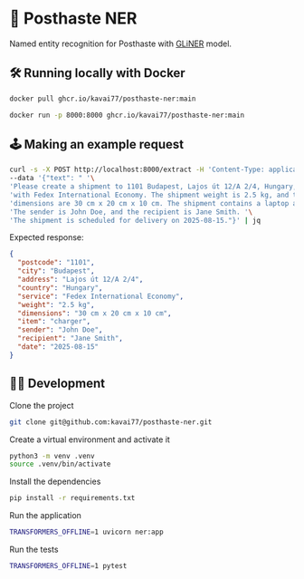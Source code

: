 # 🚢 Posthaste NER

Named entity recognition for Posthaste with [GLiNER](https://github.com/urchade/GLiNER) model.

## 🛠 Running locally with Docker

```bash
docker pull ghcr.io/kavai77/posthaste-ner:main
```
```bash
docker run -p 8000:8000 ghcr.io/kavai77/posthaste-ner:main
```

## 🕹️ Making an example request
```bash
curl -s -X POST http://localhost:8000/extract -H 'Content-Type: application/json' \
--data '{"text": " '\
'Please create a shipment to 1101 Budapest, Lajos út 12/A 2/4, Hungary, '\
'with Fedex International Economy. The shipment weight is 2.5 kg, and the '\
'dimensions are 30 cm x 20 cm x 10 cm. The shipment contains a laptop and a charger. '\
'The sender is John Doe, and the recipient is Jane Smith. '\
'The shipment is scheduled for delivery on 2025-08-15."}' | jq
```
Expected response:
```json
{
  "postcode": "1101",
  "city": "Budapest",
  "address": "Lajos út 12/A 2/4",
  "country": "Hungary",
  "service": "Fedex International Economy",
  "weight": "2.5 kg",
  "dimensions": "30 cm x 20 cm x 10 cm",
  "item": "charger",
  "sender": "John Doe",
  "recipient": "Jane Smith",
  "date": "2025-08-15"
}
```

## 🧑‍💻 Development
Clone the project
```bash
git clone git@github.com:kavai77/posthaste-ner.git
```
Create a virtual environment and activate it
```bash
python3 -m venv .venv
source .venv/bin/activate
```
Install the dependencies
```bash
pip install -r requirements.txt
```
Run the application
```bash 
TRANSFORMERS_OFFLINE=1 uvicorn ner:app
```
Run the tests
```bash
TRANSFORMERS_OFFLINE=1 pytest
```
